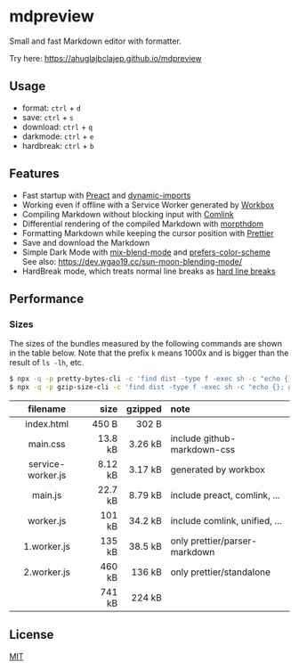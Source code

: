 # mdpreview

Small and fast Markdown editor with formatter.

Try here: <https://ahuglajbclajep.github.io/mdpreview>

## Usage

- format: `ctrl` + `d`
- save: `ctrl` + `s`
- download: `ctrl` + `q`
- darkmode: `ctrl` + `e`
- hardbreak: `ctrl` + `b`

## Features

- Fast startup with [Preact](https://preactjs.com) and [dynamic-imports](https://webpack.js.org/guides/code-splitting/#dynamic-imports)
- Working even if offline with a Service Worker generated by [Workbox](https://developers.google.com/web/tools/workbox/)
- Compiling Markdown without blocking input with [Comlink](https://github.com/GoogleChromeLabs/comlink)
- Differential rendering of the compiled Markdown with [morpthdom](https://github.com/patrick-steele-idem/morphdom)
- Formatting Markdown while keeping the cursor position with [Prettier](https://prettier.io/)
- Save and download the Markdown
- Simple Dark Mode with [mix-blend-mode](https://developer.mozilla.org/en-US/docs/Web/CSS/mix-blend-mode) and [prefers-color-scheme
  ](https://developer.mozilla.org/en-US/docs/Web/CSS/@media/prefers-color-scheme)  
  See also: <https://dev.wgao19.cc/sun-moon-blending-mode/>
- HardBreak mode, which treats normal line breaks as [hard line breaks](https://github.github.com/gfm/#hard-line-break)

## Performance

### Sizes

The sizes of the bundles measured by the following commands are shown in the table below.
Note that the prefix `k` means 1000x and is bigger than the result of `ls -lh`, etc.

```sh
$ npx -q -p pretty-bytes-cli -c 'find dist -type f -exec sh -c "echo {}; stat -c %s {} | pretty-bytes" \;'
$ npx -q -p gzip-size-cli -c 'find dist -type f -exec sh -c "echo {}; gzip-size {}" \;'
```

|     filename      |    size | gzipped | note                          |
| :---------------: | ------: | ------: | :---------------------------- |
|    index.html     |   450 B |   302 B |                               |
|     main.css      | 13.8 kB | 3.26 kB | include github-markdown-css   |
| service-worker.js | 8.12 kB | 3.17 kB | generated by workbox          |
|      main.js      | 22.7 kB | 8.79 kB | include preact, comlink, ...  |
|     worker.js     |  101 kB | 34.2 kB | include comlink, unified, ... |
|    1.worker.js    |  135 kB | 38.5 kB | only prettier/parser-markdown |
|    2.worker.js    |  460 kB |  136 kB | only prettier/standalone      |
|                   |  741 kB |  224 kB |                               |

## License

[MIT](LICENSE)
